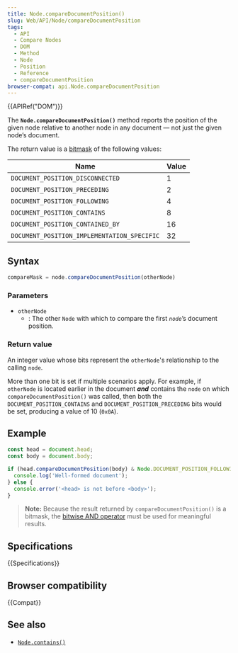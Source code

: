 ```yaml
---
title: Node.compareDocumentPosition()
slug: Web/API/Node/compareDocumentPosition
tags:
  - API
  - Compare Nodes
  - DOM
  - Method
  - Node
  - Position
  - Reference
  - compareDocumentPosition
browser-compat: api.Node.compareDocumentPosition
---
```

{{APIRef("DOM")}}

The
**`Node.compareDocumentPosition()`** method reports the
position of the given node relative to another node in any document — not just the
given node’s document.

The return value is a [bitmask](<https://en.wikipedia.org/wiki/Mask_(computing)>) of the following
values:

| Name                                        | Value |
| ------------------------------------------- | ----- |
| `DOCUMENT_POSITION_DISCONNECTED`            | 1     |
| `DOCUMENT_POSITION_PRECEDING`               | 2     |
| `DOCUMENT_POSITION_FOLLOWING`               | 4     |
| `DOCUMENT_POSITION_CONTAINS`                | 8     |
| `DOCUMENT_POSITION_CONTAINED_BY`            | 16    |
| `DOCUMENT_POSITION_IMPLEMENTATION_SPECIFIC` | 32    |

## Syntax

```js
compareMask = node.compareDocumentPosition(otherNode)
```

### Parameters

- `otherNode`
  - : The other `Node` with which to compare the first
    _`node`_’s document position.

### Return value

An integer value whose bits represent the `otherNode`'s relationship to the
calling `node`.

More than one bit is set if multiple scenarios apply. For example, if
`otherNode` is located earlier in the document **_and_**
contains the `node` on which `compareDocumentPosition()` was
called, then both the `DOCUMENT_POSITION_CONTAINS` and
`DOCUMENT_POSITION_PRECEDING` bits would be set, producing a value of 10
(`0x0A`).

## Example

```js
const head = document.head;
const body = document.body;

if (head.compareDocumentPosition(body) & Node.DOCUMENT_POSITION_FOLLOWING) {
  console.log('Well-formed document');
} else {
  console.error('<head> is not before <body>');
}
```

> **Note:** Because the result returned by
> `compareDocumentPosition()` is a bitmask, the [bitwise AND
> operator](/en-US/docs/JavaScript/Reference/Operators/Bitwise_Operators) must be used for meaningful results.

## Specifications

{{Specifications}}

## Browser compatibility

{{Compat}}

## See also

- [`Node.contains()`](/en-US/docs/DOM/Node.contains)
